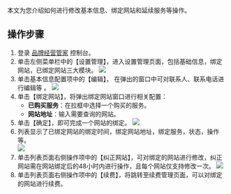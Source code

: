 本文为您介绍如何进行修改基本信息、绑定网站和延续服务等操作。





## 操作步骤

1. 登录 [品牌经营管家](https://console.cloud.tencent.com/bma) 控制台。
2. 单击左侧菜单栏中的【设置管理】，进入设置管理页面，包括基础信息，绑定网站，已绑定网站三大模块。
	 ![](https://main.qcloudimg.com/raw/06443eb44d62a1f2c6d569427dff9d2a.jpg)
3. 单击基本信息配置项中的【编辑】， 在弹出的窗口中可对联系人、联系电话进行编辑等 。
	![](https://main.qcloudimg.com/raw/152f7e1e1c7a56e5b879fb39c50e115a.png)
4. 单击【绑定网站】，将弹出绑定网站窗口进行相关配置：
	- **已购买服务**：在拉框中选择一个购买的服务。
	- **网站地址**：输入需要查询的网站。
5. 单击【确定】，即可完成一个网站的绑定。
![](https://main.qcloudimg.com/raw/2a609bd6d6b460266b64ec06362eb365.png)
6. 列表显示了已绑定网站的绑定时间，绑定网站地址，绑定服务，状态，操作等。  
![](https://main.qcloudimg.com/raw/2134e7159835f5901967837e9e79b594.png)
7. 单击列表页面右侧操作项中的【纠正网站】，可对绑定的网站进行修改，纠正网站需在网站绑定后的48小时内进行操作，且每个网站仅支持修改一次。 
![](https://main.qcloudimg.com/raw/8d5531b35bbe734500733245d934d777.png)
8. 单击列表页面右侧操作项中的【续费】，将跳转至续费管理页面，可以对绑定的网站进行续费。
